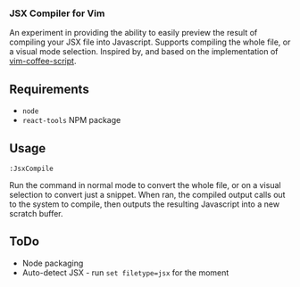 ### JSX Compiler for Vim

An experiment in providing the ability to easily preview the result of compiling your JSX file into Javascript. Supports compiling the whole file, or a visual mode selection. Inspired by, and based on the implementation of [vim-coffee-script](https://github.com/kchmck/vim-coffee-script).

## Requirements

* `node`
* `react-tools` NPM package

## Usage

`:JsxCompile`

Run the command in normal mode to convert the whole file, or on a visual selection to convert just a snippet. When ran, the compiled output calls out to the system to compile, then outputs the resulting Javascript into a new scratch buffer.

## ToDo

* Node packaging
* Auto-detect JSX - run `set filetype=jsx` for the moment
